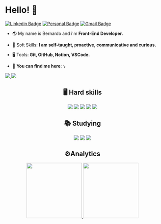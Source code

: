 #  Hello! 🤟


[![Linkedin Badge](https://img.shields.io/badge/-LinkedIn-6633cc?style=flat-square&logo=Linkedin&logoColor=white&link=https://www.linkedin.com/in/bernardosfreire/)](https://www.linkedin.com/in/bernardosfreire/)
[![Personal Badge](https://img.shields.io/badge/-Website-6633cc?style=flat-square&logo=Me&logoColor=white&link=https://bernardofreire.github.io/portfoliobernardo//)](https://bernardofreire.github.io/portfoliobernardo/)
[![Gmail Badge](https://img.shields.io/badge/-b.bernardo9815@gmail.com-6633cc?style=flat-square&logo=Gmail&logoColor=white&link=mailto:nanda.kipper@gmail.com)](mailto:b.bernardo9815@gmail.com)

  - 🌎  My name is Bernardo and i'm **Front-End Developer.**

  - 🧬  Soft Skills: **I am self-taught, proactive, communicative and curious.**

  - 🖥️  Tools:  **Git, GitHub, Notion, VSCode.**
 
  - 📧  **You can find me here:**  ⤵️
  
  <div> 
  <a href="https://www.linkedin.com/in/bernardosfreire/" target="_blank">
    <img src="https://img.shields.io/badge/-LinkedIn-%230077B5?style=for-the-badge&logo=linkedin&logoColor=white" target="_blank">
  </a> 
 <a href = "mailto:b.bernardo9815@gmail.com">
	 <img src="https://img.shields.io/badge/-Gmail-%23333?style=for-the-badge&logo=gmail&logoColor=white" target="_blank">
 </a>	
 
</div>

<div align="center">
  <h2> 🖥️ Hard skills </h2>
	
  <img src="https://img.shields.io/badge/-html-E34F26?logo=html5&logoColor=white&style=for-the-badge" />
  <img src="https://img.shields.io/badge/-css-1572B6?logo=css3&logoColor=white&style=for-the-badge" />
  <img src="https://img.shields.io/badge/-javascript-F7DF1E?logo=javascript&logoColor=white&style=for-the-badge" />
  <img src="https://img.shields.io/badge/-vscode-007ACC?logo=Visual Studio Code&logoColor=white&style=for-the-badge" />
  <img src="https://img.shields.io/badge/-notion-000000?logo=notion&logoColor=white&style=for-the-badge" />
</div>

<div align="center">
  <h2> 📚 Studying </h2>
	
  <img src="https://img.shields.io/badge/-nodejs-339933?logo=node.js&logoColor=white&style=for-the-badge" />
  <img src="https://img.shields.io/badge/-express-000000?logo=express&logoColor=white&style=for-the-badge" />
  <img src="https://img.shields.io/badge/-react native-61DAFB?logo=react&logoColor=white&style=for-the-badge" />
</div>

<div align="center">
  <h2> ⚙️Analytics </h2>

  <a href="https://github.com/bernardofreire">
    <img height="180em" src="https://github-readme-stats.vercel.app/api?username=bernardofreire&show_icons=true&bg_color=000&text_color=fff&icon_color=03a1fc&title_color=03a1fc&include_all_commits=true&count_private=true"/>
    <img height="180em" src="https://github-readme-stats.vercel.app/api/top-langs/?username=bernardofreire&layout=compact&langs_count=7&bg_color=000&text_color=fff&icon_color=03a1fc&title_color=03a1fc"/>
  </a>
</div>









